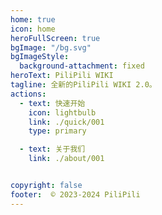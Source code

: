 ```yaml
---
home: true
icon: home
heroFullScreen: true
bgImage: "/bg.svg"
bgImageStyle:
  background-attachment: fixed
heroText: PiliPili WIKI
tagline: 全新的PiliPili WIKI 2.0。
actions:
  - text: 快速开始
    icon: lightbulb
    link: ./quick/001
    type: primary

  - text: 关于我们
    link: ./about/001


copyright: false
footer:  © 2023-2024 PiliPili
---
```


